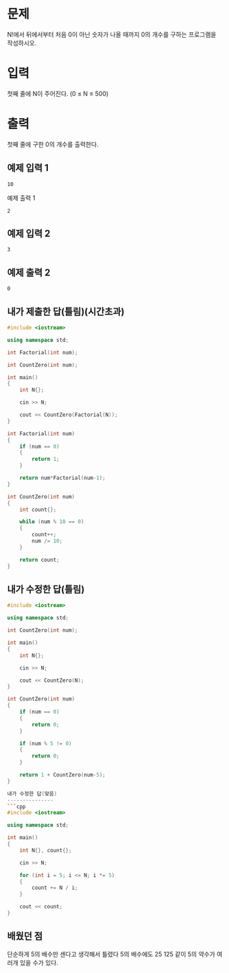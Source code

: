 문제
============
N!에서 뒤에서부터 처음 0이 아닌 숫자가 나올 때까지 0의 개수를 구하는 프로그램을 작성하시오.

입력
==========
첫째 줄에 N이 주어진다. (0 ≤ N ≤ 500)

출력
===========
첫째 줄에 구한 0의 개수를 출력한다.

예제 입력 1 
------------
```
10
```
예제 출력 1 
```
2
```
예제 입력 2 
---------
```
3
```
예제 출력 2 
--------
```
0
```

내가 제출한 답(틀림)(시간초과)
---------------
```cpp
#include <iostream>

using namespace std;

int Factorial(int num);

int CountZero(int num);

int main()
{
	int N{};

	cin >> N;

	cout << CountZero(Factorial(N));
}

int Factorial(int num)
{
	if (num == 0)
	{
		return 1;
	}

	return num*Factorial(num-1);
}

int CountZero(int num)
{
	int count{};

	while (num % 10 == 0)
	{
		count++;
		num /= 10;
	}

	return count;
}
```

내가 수정한 답(틀림)
----------------
```cpp
#include <iostream>

using namespace std;

int CountZero(int num);

int main()
{
	int N{};

	cin >> N;

	cout << CountZero(N);
}

int CountZero(int num)
{
	if (num == 0)
	{
		return 0;
	}

	if (num % 5 != 0)
	{
		return 0;
	}

	return 1 + CountZero(num-5);
}

내가 수정한 답(맞음)
---------------
```cpp
#include <iostream>

using namespace std;

int main()
{
	int N{}, count{};

	cin >> N;

	for (int i = 5; i <= N; i *= 5)
	{
		count += N / i;
	}

	cout << count;
}
```

배웠던 점
-----------

단순하게 5의 배수만 센다고 생각해서 틀렸다 5의 배수에도 25 125 같이 5의 약수가 여러개 있을 수가 있다.
